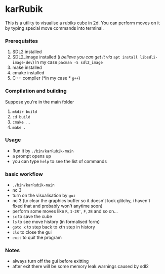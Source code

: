 # karRubik

This is a utility to visualise a rubiks cube in 2d.
You can perform moves on it by typing special move commands into terminal.

### Prerequisites
1. SDL2 installed
2. SDL2_image installed (*i believe you can get it via* `apt install libsdl2-image-dev`)
In my case `pacman -S sdl2_image`
3. make installed
4. cmake installed
5. C++ compiler (*in my case * `g++`)

### Compilation and building
Suppose you're in the main folder
1. `mkdir build`
2. `cd build`
3. `cmake ..`
4. `make .`

### Usage
- Run it by `./bin/karRubik-main`
- a prompt opens up
- you can type `help` to see the list of commands

### basic workflow
- `./bin/karRubik-main`
- nc 3
- turn on the visualisation by `gui`
- nc 3 (to clear the graphics buffer so it doesn't look glitchy, i haven't fixed that and probably won't anytime soon)
- perform some moves like `R`, `1-2R'`, `F`, `2B` and so on...
- `sc` to save the cube
- `ls` to see move history (in formalised form)
- `goto x` to step back to xth step in history
- `cls` to close the gui
- `exit` to quit the program

### Notes
- always turn off the gui before exitting
- after exit there will be some memory leak warnings caused by sdl2
